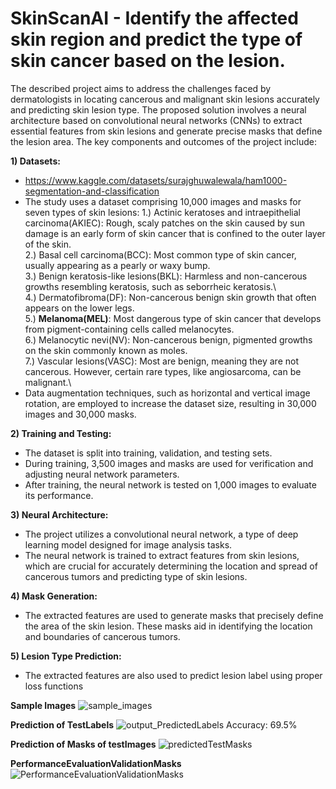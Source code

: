 # SkinScanAI - Identify the affected skin region and predict the type of skin cancer based on the lesion.

The described project aims to address the challenges faced by dermatologists in locating cancerous and malignant skin lesions accurately and predicting skin lesion type. The proposed solution involves a neural architecture based on convolutional neural networks (CNNs) to extract essential features from skin lesions and generate precise masks that define the lesion area. The key components and outcomes of the project include:

**1) Datasets:**
* https://www.kaggle.com/datasets/surajghuwalewala/ham1000-segmentation-and-classification
* The study uses a dataset comprising 10,000 images and masks for seven types of skin lesions:
     1.) Actinic keratoses and intraepithelial carcinoma(AKIEC):  Rough, scaly patches on the skin caused by sun damage is an early form of skin 
                                                                   cancer that is confined to the outer layer of the skin. \
     2.) Basal cell carcinoma(BCC): Most common type of skin cancer, usually appearing as a pearly or waxy bump. \
     3.) Benign keratosis-like lesions(BKL): Harmless and non-cancerous growths resembling keratosis, such as seborrheic keratosis.\  
     4.) Dermatofibroma(DF): Non-cancerous benign skin growth that often appears on the lower legs.\
     5.) **Melanoma(MEL)**: Most dangerous type of skin cancer that develops from pigment-containing cells called melanocytes. \
     6.) Melanocytic nevi(NV): Non-cancerous benign, pigmented growths on the skin commonly known as moles. \
     7.) Vascular lesions(VASC): Most are benign, meaning they are not cancerous. However, certain rare types, like angiosarcoma, can be malignant.\
* Data augmentation techniques, such as horizontal and vertical image rotation, are employed to increase the dataset size, resulting in 30,000 images 
  and 30,000 masks.

**2) Training and Testing:**
* The dataset is split into training, validation, and testing sets.
* During training, 3,500 images and masks are used for verification and adjusting neural network parameters.
* After training, the neural network is tested on 1,000 images to evaluate its performance.

**3) Neural Architecture:**
* The project utilizes a convolutional neural network, a type of deep learning model designed for image analysis tasks.
* The neural network is trained to extract features from skin lesions, which are crucial for accurately determining the location and spread of cancerous tumors and predicting type of skin lesions.

**4) Mask Generation:**
* The extracted features are used to generate masks that precisely define the area of the skin lesion. These masks aid in identifying the location 
  and boundaries of cancerous tumors.
  
**5) Lesion Type Prediction:**
* The extracted features are also used to predict lesion label using proper loss functions



**Sample Images**
![sample_images](https://github.com/PriyanshiAgrawal1345/SkinScanAI/assets/128245760/44c4ffac-7f6c-40f0-ad8d-c3169cbba2ab)

**Prediction of TestLabels**
![output_PredictedLabels](https://github.com/PriyanshiAgrawal1345/SkinScanAI/assets/128245760/2b681a82-5e51-47d2-a3f4-d3f869969922)
Accuracy: 69.5%

**Prediction of Masks of testImages**
![predictedTestMasks](https://github.com/PriyanshiAgrawal1345/SkinScanAI/assets/128245760/4b0cce12-088f-465e-b88b-fb6d30b95450)


**PerformanceEvaluationValidationMasks**
![PerformanceEvaluationValidationMasks](https://github.com/PriyanshiAgrawal1345/SkinScanAI/assets/128245760/26f87069-b670-4e27-98e8-139249546230)
